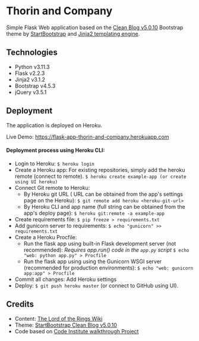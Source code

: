 # Thorin and Company
Simple Flask Web application based on the [Clean Blog v5.0.10](https://github.com/StartBootstrap/startbootstrap-clean-blog/tree/v5.0.10) Bootstrap theme by [StartBootstrap](http://startbootstrap.com/) and [Jinja2 templating engine](https://jinja.palletsprojects.com).


## Technologies
- Python v3.11.3
- Flask v2.2.3
- Jinja2 v3.1.2
- Bootstrap v4.5.3
- jQuery v3.5.1

## Deployment
The application is deployed on Heroku.

Live Demo: https://flask-app-thorin-and-company.herokuapp.com

#### Deployment process using Heroku CLI:
- Login to Heroku:
    ```$ heroku login```
- Create a Heroku app:
    For existing repositories, simply add the heroku remote (connect to remote).
    ```$ heroku create example-app (or create using UI heroku)```
- Connect Git remote to Heroku:
    * By Heroku git URL ( URL can be obtained from the app's settings page on the Heroku):
    ```$ git remote add heroku <heroku-git-url>```
    * By Heroku CLI and app name (full string can be obtained from the app's deploy page):
    ```$ heroku git:remote -a example-app```
- Create requirements file:
    ```$ pip freeze > requirements.txt```
- Add gunicorn server to requirements:
    ```$ echo "gunicorn" >> requirements.txt```
- Create a Heroku Procfile:
    * Run the flask app using built-in Flask development server (not recommended):
    _Requires app.run() code in the `app.py` script_
    ```$ echo "web: python app.py" > Procfile```
    * Run the flask app using using the Gunicorn WSGI server (recommended for production environments):
    ```$ echo "web: gunicorn app:app" > Procfile```
- Commit all changes: Add Heroku settings
- Deploy:
    ```$ git push heroku master``` (or connect to GitHub using UI).



## Credits
- Content: [The Lord of the Rings Wiki](https://lotr.fandom.com/)
- Theme: [StartBootstrap Clean Blog v5.0.10](https://github.com/StartBootstrap/startbootstrap-clean-blog/tree/v5.0.10)
- Code based on [Code Institute walkthrough Project](https://codeinstitute.net/)
